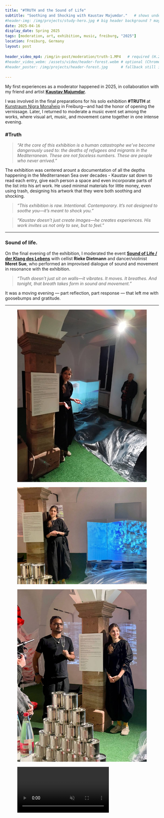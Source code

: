 ```yaml
---
title: "#TRUTH and the Sound of Life"
subtitle: "Soothing and Shocking with Kaustav Majumdar."   # shows under the title in the hero
#header-img: /img/projects/study-hero.jpg # big header background ? maybe I can pick one artwork picture or even a video?
date: 2025-04-16
display_date: Spring 2025
tags: [moderation, art, exhibition, music, freiburg, "2025"]
location: Freiburg, Germany
layout: post

header_video_mp4: /img/in-post/moderation/truth-1.MP4   # required (H.264)
#header_video_webm: /assets/video/header-forest.webm # optional (Chrome-friendly)
#header_poster: /img/projects/header-forest.jpg      # fallback still image

---
```

My first experiences as a moderator happened in 2025, in collaboration with my friend and artist [**Kaustav Majumdar**](https://www.shopideakou.com/).  

I was involved in the final preparations for his solo exhibition **#TRUTH** at [Kunstraum Nigra Monaĥejo]() in Freiburg—and had the honor of opening the vernissage. Later, I returned to moderate a music event set among the works, where visual art, music, and movement came together in one intense evening.  


### #Truth


> *“At the core of this exhibition is a human catastrophe we’ve become dangerously used to: the deaths of refugees and migrants in the Mediterranean. These are not faceless numbers. These are people who never arrived.”*  

The exhibition was centered arount a documentation of all the depths happening in the Mediterranean Sea over decades - Kaustav sat down to read each entry, give each person a space and even incorporate parts of the list into his art work. He used minimal materials for little money, even using trash, designing his artwork that they were both soothing and shocking.

> *“This exhibition is raw. Intentional. Contemporary. It’s not designed to soothe you—it’s meant to shock you.”*  

> *“Kaustav doesn’t just create images—he creates experiences. His work invites us not only to see, but to feel.”*  

---

### Sound of life.

On the final evening of the exhibition, I moderated the event [**Sound of Life / der Klang des Lebens**](https://www.instagram.com/reel/DJla0o7sq9C/?igsh=ZHBleDM0eno5ZXFv) with cellist **Rieke Dietmann** and dancer/violinist **Meret Sue**, who performed an improvised dialogue of sound and movement in resonance with the exhibition.  

> *“Truth doesn’t just sit on walls—it vibrates. It moves. It breathes. And tonight, that breath takes form in sound and movement.”*  

It was a moving evening — part reflection, part response — that left me with goosebumps and gratitude.  

---


<div class="gallery">
  <figure><img src="/img/in-post/moderation/truth-1.jpg" alt=""></figure>
  <figure class="span-2"><img src="/img/in-post/moderation/truth-2.jpg" alt=""></figure>
  <figure><img src="/img/in-post/moderation/truth-3.jpg" alt=""></figure>

  <!-- Video tile works too -->
  <figure>
    <video src="/img/in-post/moderation/truth-2.MP4" autoplay loop muted playsinline></video>
  </figure>
</div>
